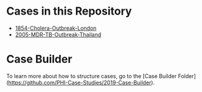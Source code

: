 # Cases in this Repository

* [1854-Cholera-Outbreak-London](https://github.com/PHI-Case-Studies/1854-Cholera-Outbreak-London)
* [2005-MDR-TB-Outbreak-Thailand](https://github.com/PHI-Case-Studies/2005-MDR-TB-Outbreak-Thailand)

# Case Builder

To learn more about how to structure cases, go to the [Case Builder Folder] (https://github.com/PHI-Case-Studies/2019-Case-Builder).
